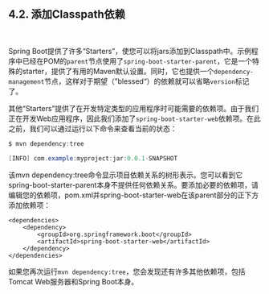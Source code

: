 <h2>4.2. 添加Classpath依赖</h2><br>

Spring Boot提供了许多“Starters”，使您可以将jars添加到Classpath中。示例程序中已经在POM的```parent```节点使用了```spring-boot-starter-parent```，它是一个特殊的starter，提供了有用的Maven默认设置。同时，它也提供一个```dependency-management```节点，这样对于期望（”blessed“）的依赖就可以省略```version```标记了。

其他“Starters”提供了在开发特定类型的应用程序时可能需要的依赖项。由于我们正在开发Web应用程序，因此我们添加了```spring-boot-starter-web```依赖项。在此之前，我们可以通过运行以下命令来查看当前的状态：

```java
$ mvn dependency:tree

[INFO] com.example:myproject:jar:0.0.1-SNAPSHOT
```

该mvn dependency:tree命令显示项目依赖关系的树形表示。您可以看到它spring-boot-starter-parent本身不提供任何依赖关系。要添加必要的依赖项，请编辑您的依赖项，pom.xml并spring-boot-starter-web在该parent部分的正下方添加依赖项：

```
<dependencies>
    <dependency>
        <groupId>org.springframework.boot</groupId>
        <artifactId>spring-boot-starter-web</artifactId>
    </dependency>
</dependencies>
```

如果您再次运行```mvn dependency:tree```，您会发现还有许多其他依赖项，包括Tomcat Web服务器和Spring Boot本身。